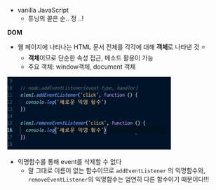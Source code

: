 * vanilla JavaScript
  * 튜닝의 끝은 순.. 정 ..!

 

**DOM**

* 웹 페이지에 나타나는 HTML 문서 전체를 각각에 대해 **객체**로 나타낸 것 :star:
  * **객체**이므로 단순한 속성 접근, 메소드 활용이 가능
  * 주요 객체: window객체, document 객체





![image-20220428131320956](javascript_day4.assets/image-20220428131320956.png)

* 익명함수를 통해 event를 삭제할 수 없다
  * 말 그대로 이름이 없는 함수이므로 `addEventListener` 의 익명함수와, `removeEventListener`의 익명함수는 엄연히 다른 함수이기 때문이다!!!